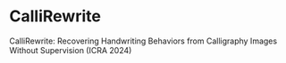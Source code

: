 # CalliRewrite
CalliRewrite: Recovering Handwriting Behaviors from Calligraphy Images Without Supervision (ICRA 2024)
